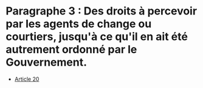 # Paragraphe 3 : Des droits à percevoir par les agents de change ou courtiers, jusqu'à ce qu'il en ait été autrement ordonné par le Gouvernement.

- [Article 20](article-20.md)
